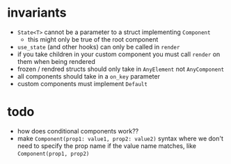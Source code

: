 # invariants
- `State<T>` cannot be a parameter to a struct implementing `Component`
  - this might only be true of the root component
- `use_state` (and other hooks) can only be called in `render`
- if you take children in your custom component you must call `render` on them when being rendered
- frozen / rendred structs should only take in `AnyElement` not `AnyComponent`
- all components should take in a `on_key` parameter
- custom components must implement `Default`

# todo
- how does conditional components work??
- make `Component(prop1: value1, prop2: value2)` syntax where we don't need to specify the prop name if the value name matches,
  like `Component(prop1, prop2)`
